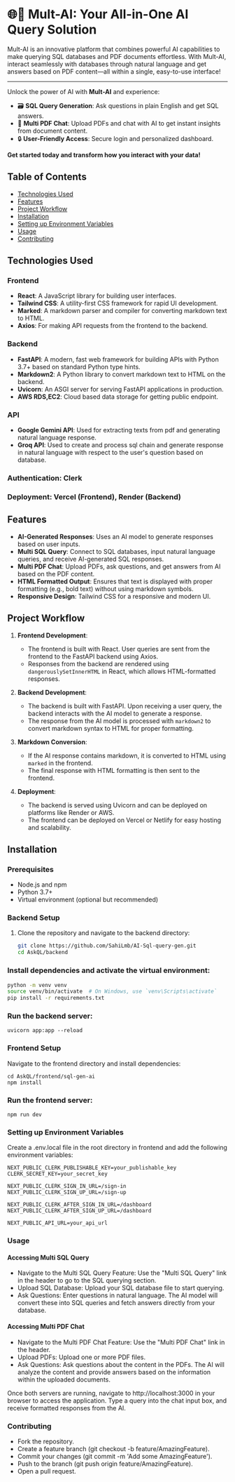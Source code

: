 # 🌐🤖 Mult-AI: Your All-in-One AI Query Solution

Mult-AI is an innovative platform that combines powerful AI capabilities to make querying SQL databases and PDF documents effortless. With Mult-AI, interact seamlessly with databases through natural language and get answers based on PDF content—all within a single, easy-to-use interface!

---

Unlock the power of AI with **Mult-AI** and experience:
- 🗃️ **SQL Query Generation**: Ask questions in plain English and get SQL answers.
- 📄 **Multi PDF Chat**: Upload PDFs and chat with AI to get instant insights from document content.
- 🔒 **User-Friendly Access**: Secure login and personalized dashboard.

**Get started today and transform how you interact with your data!**

## Table of Contents
- [Technologies Used](#technologies-used)
- [Features](#features)
- [Project Workflow](#project-workflow)
- [Installation](#installation)
- [Setting up Environment Variables](#setting-up-environment-variables)
- [Usage](#usage)
- [Contributing](#contributing)

## Technologies Used

### Frontend
- **React**: A JavaScript library for building user interfaces.
- **Tailwind CSS**: A utility-first CSS framework for rapid UI development.
- **Marked**: A markdown parser and compiler for converting markdown text to HTML.
- **Axios**: For making API requests from the frontend to the backend.

### Backend
- **FastAPI**: A modern, fast web framework for building APIs with Python 3.7+ based on standard Python type hints.
- **Markdown2**: A Python library to convert markdown text to HTML on the backend.
- **Uvicorn**: An ASGI server for serving FastAPI applications in production.
- **AWS RDS,EC2**: Cloud based data storage for getting public endpoint.

### API
- **Google Gemini API**: Used for extracting texts from pdf and generating natural language response.
- **Groq API**: Used to create and process sql chain and generate response in natural language with respect to the user's question based on database.

### Authentication: Clerk
### Deployment: Vercel (Frontend), Render (Backend)

## Features
- **AI-Generated Responses**: Uses an AI model to generate responses based on user inputs.
- **Multi SQL Query**: Connect to SQL databases, input natural language queries, and receive 
    AI-generated SQL responses.
- **Multi PDF Chat**: Upload PDFs, ask questions, and get answers from AI based on the PDF content.
- **HTML Formatted Output**: Ensures that text is displayed with proper formatting (e.g., bold text) without using markdown symbols.
- **Responsive Design**: Tailwind CSS for a responsive and modern UI.

## Project Workflow

1. **Frontend Development**:
   - The frontend is built with React. User queries are sent from the frontend to the FastAPI backend using Axios.
   - Responses from the backend are rendered using `dangerouslySetInnerHTML` in React, which allows HTML-formatted responses.

2. **Backend Development**:
   - The backend is built with FastAPI. Upon receiving a user query, the backend interacts with the AI model to generate a response.
   - The response from the AI model is processed with `markdown2` to convert markdown syntax to HTML for proper formatting.

3. **Markdown Conversion**:
   - If the AI response contains markdown, it is converted to HTML using `marked` in the frontend.
   - The final response with HTML formatting is then sent to the frontend.

4. **Deployment**:
   - The backend is served using Uvicorn and can be deployed on platforms like Render or AWS.
   - The frontend can be deployed on Vercel or Netlify for easy hosting and scalability.

## Installation

### Prerequisites
- Node.js and npm
- Python 3.7+
- Virtual environment (optional but recommended)

### Backend Setup
1. Clone the repository and navigate to the backend directory:
   ```bash
   git clone https://github.com/SahiLmb/AI-Sql-query-gen.git
   cd AskQL/backend

### Install dependencies and activate the virtual environment:
```bash
python -m venv venv
source venv/bin/activate  # On Windows, use `venv\Scripts\activate`
pip install -r requirements.txt
```
### Run the backend server:
```
uvicorn app:app --reload
```

### Frontend Setup
Navigate to the frontend directory and install dependencies:
```
cd AskQL/frontend/sql-gen-ai
npm install
```
### Run the frontend server:
```
npm run dev
```

### Setting up Environment Variables
Create a .env.local file in the root directory in frontend and add the following environment variables:
```
NEXT_PUBLIC_CLERK_PUBLISHABLE_KEY=your_publishable_key
CLERK_SECRET_KEY=your_secret_key

NEXT_PUBLIC_CLERK_SIGN_IN_URL=/sign-in
NEXT_PUBLIC_CLERK_SIGN_UP_URL=/sign-up

NEXT_PUBLIC_CLERK_AFTER_SIGN_IN_URL=/dashboard
NEXT_PUBLIC_CLERK_AFTER_SIGN_UP_URL=/dashboard

NEXT_PUBLIC_API_URL=your_api_url
```

### Usage

#### Accessing Multi SQL Query
- Navigate to the Multi SQL Query Feature: Use the "Multi SQL Query" link in the header to go to the SQL querying section.
- Upload SQL Database: Upload your SQL database file to start querying.
- Ask Questions: Enter questions in natural language. The AI model will convert these into SQL queries and fetch answers directly from your database.

#### Accessing Multi PDF Chat
- Navigate to the Multi PDF Chat Feature: Use the "Multi PDF Chat" link in the header.
- Upload PDFs: Upload one or more PDF files.
- Ask Questions: Ask questions about the content in the PDFs. The AI will analyze the content and provide answers based on the information within the uploaded documents.

Once both servers are running, navigate to http://localhost:3000 in your browser to access the application.
Type a query into the chat input box, and receive formatted responses from the AI.

### Contributing
- Fork the repository.
- Create a feature branch (git checkout -b feature/AmazingFeature).
- Commit your changes (git commit -m 'Add some AmazingFeature').
- Push to the branch (git push origin feature/AmazingFeature).
- Open a pull request.



